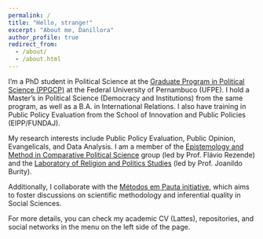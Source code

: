 ```yaml
---
permalink: /
title: "Hello, strange!"
excerpt: "About me, Danillora"
author_profile: true
redirect_from: 
  - /about/
  - /about.html
---
```


I’m a PhD student in Political Science at the [Graduate Program in Political Science (PPGCP)](https://www.ufpe.br/politica) at the Federal University of Pernambuco (UFPE). I hold a Master’s in Political Science (Democracy and Institutions) from the same program, as well as a B.A. in International Relations. I also have training in Public Policy Evaluation from the School of Innovation and Public Policies (EIPP/FUNDAJ).

My research interests include Public Policy Evaluation, Public Opinion, Evangelicals, and Data Analysis. I am a member of the [Epistemology and Method in Comparative Political Science](http://dgp.cnpq.br/dgp/espelhogrupo/45503) group (led by Prof. Flávio Rezende) and the [Laboratory of Religion and Politics Studies](https://laberpfundajufpe.medium.com/) (led by Prof. Joanildo Burity). 
 
Additionally, I collaborate with the [Métodos em Pauta initiative](https://x.com/metodosempauta), which aims to foster discussions on scientific methodology and inferential quality in Social Sciences.

For more details, you can check my academic CV (Lattes), repositories, and social networks in the menu on the left side of the page.
